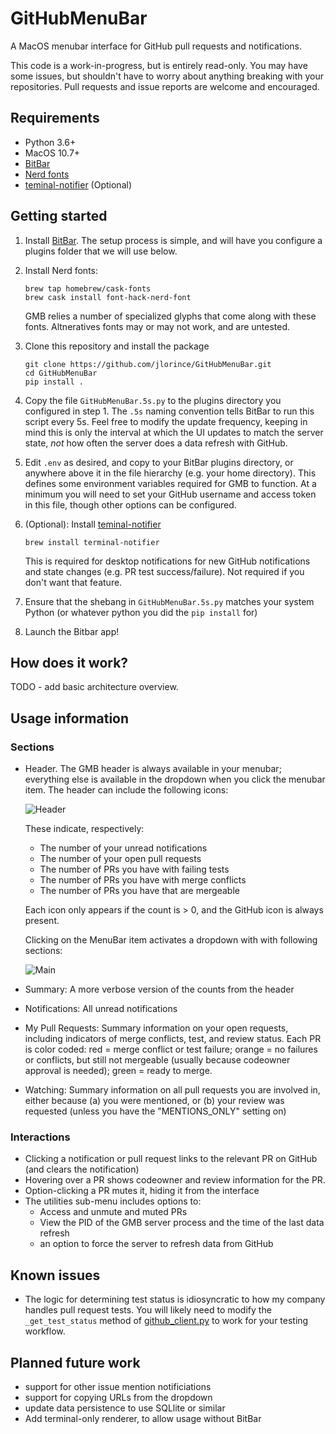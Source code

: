 # GitHubMenuBar

A MacOS menubar interface for GitHub pull requests and notifications.

This code is a work-in-progress, but is entirely read-only. You may have some issues, but shouldn't have to worry about anything breaking with your repositories. Pull requests and issue reports are welcome and encouraged.

## Requirements

 - Python 3.6+
 - MacOS 10.7+
 - [BitBar](https://github.com/matryer/bitbar)
 - [Nerd fonts](https://github.com/ryanoasis/nerd-fonts)
 - [teminal-notifier](https://github.com/julienXX/terminal-notifier) (Optional)


## Getting started

1. Install [BitBar](https://github.com/matryer/bitbar). The setup process is simple, and will have you configure a plugins folder that we will use below.

2. Install Nerd fonts:

    ```
    brew tap homebrew/cask-fonts
    brew cask install font-hack-nerd-font
    ```

    GMB relies a number of specialized glyphs that come along with these fonts. Altneratives fonts may or may not work, and are untested.

3. Clone this repository and install the package


    ```
    git clone https://github.com/jlorince/GitHubMenuBar.git
    cd GitHubMenuBar
    pip install .
   ```

4. Copy the file `GitHubMenuBar.5s.py` to the plugins directory you configured in step 1. The `.5s` naming convention tells BitBar to run this script every 5s. Feel free to modify the update frequency, keeping in mind this is only the interval at which the UI updates to match the server state, *not* how often the server does a data refresh with GitHub.

5. Edit `.env` as desired, and copy to your BitBar plugins directory, or anywhere above it in the file hierarchy (e.g. your home directory). This defines some environment variables required for GMB to function. At a minimum you will need to set your GitHub username and access token in this file, though other options can be configured.

6. (Optional): Install [teminal-notifier](https://github.com/julienXX/terminal-notifier)

    `brew install terminal-notifier`

    This is required for desktop notifications for new GitHub notifications and state changes (e.g. PR test success/failure). Not required if you don't want that feature.

7. Ensure that the shebang in `GitHubMenuBar.5s.py` matches your system Python (or whatever python you did the `pip install` for)

8. Launch the Bitbar app!

## How does it work?

TODO - add basic architecture overview.

## Usage information

### Sections

 - Header. The GMB header is always available in your menubar; everything else is available in the dropdown when you click the menubar item. The header can include the following icons:

    ![Header](screenshots/header.png?raw=true)

    These indicate, respectively:
     - The number of your unread notifications
     - The number of your open pull requests
     - The number of PRs you have with failing tests
     - The number of PRs you have with merge conflicts
     - The number of PRs you have that are mergeable

    Each icon only appears if the count is > 0, and the GitHub icon is always present.

    Clicking on the MenuBar item activates a dropdown with with following sections:

    ![Main](screenshots/main.png?raw=true)

 - Summary: A more verbose version of the counts from the header

 - Notifications: All unread notifications

 - My Pull Requests: Summary information on your open requests, including indicators of merge conflicts, test, and review status. Each PR is color coded: red = merge conflict or test failure; orange = no failures or conflicts, but still not mergeable (usually because codeowner approval is needed); green = ready to merge.

 - Watching: Summary information on all pull requests you are involved in, either because (a) you were mentioned, or (b) your review was requested (unless you have the "MENTIONS_ONLY" setting on)

### Interactions

 - Clicking a notification or pull request links to the relevant PR on GitHub (and clears the notification)
 - Hovering over a PR shows codeowner and review information for the PR.
 - Option-clicking a PR mutes it, hiding it from the interface
 - The utilities sub-menu includes options to:
    - Access and unmute and muted PRs
    - View the PID of the GMB server process and the time of the last data refresh
    - an option to force the server to refresh data from GitHub


## Known issues

 - The logic for determining test status is idiosyncratic to how my company handles pull request tests. You will likely need to modify the `_get_test_status` method of [github_client.py](https://github.com/jlorince/GitHubMenuBar/blob/master/github_menubar/github_client.py) to work for your testing workflow.


 ## Planned future work

  - support for other issue mention notificiations
  - support for copying URLs from the dropdown
  - update data persistence to use SQLlite or similar
  - Add terminal-only renderer, to allow usage without BitBar
